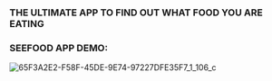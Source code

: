 ### THE ULTIMATE APP TO FIND OUT WHAT FOOD YOU ARE EATING
### SEEFOOD APP DEMO:
![65F3A2E2-F58F-45DE-9E74-97227DFE35F7_1_106_c](https://github.com/saladpalad/seefood-app/assets/59659804/db96123d-35d3-4eac-b56f-61fe92ade867)
